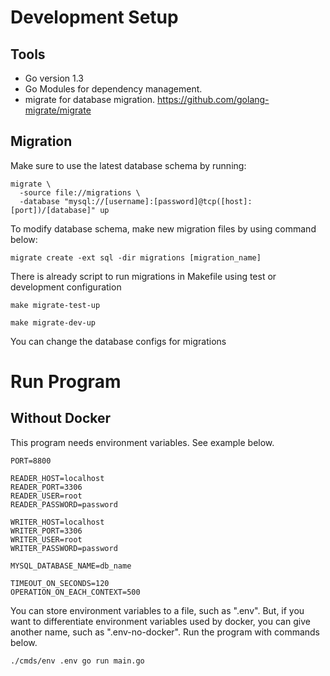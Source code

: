 # Development Setup

## Tools

- Go version 1.3
- Go Modules for dependency management.
- migrate for database migration. https://github.com/golang-migrate/migrate

## Migration

Make sure to use the latest database schema by running:

```shell
migrate \
  -source file://migrations \
  -database "mysql://[username]:[password]@tcp([host]:[port])/[database]" up
```

To modify database schema, make new migration files by using command below:

```shell
migrate create -ext sql -dir migrations [migration_name]
```

There is already script to run migrations in Makefile using test or development configuration

```shell
make migrate-test-up 
```

```shell
make migrate-dev-up 
```

You can change the database configs for migrations

# Run Program

## Without Docker

This program needs environment variables. See example below.

```shell
PORT=8800

READER_HOST=localhost
READER_PORT=3306
READER_USER=root
READER_PASSWORD=password

WRITER_HOST=localhost
WRITER_PORT=3306
WRITER_USER=root
WRITER_PASSWORD=password

MYSQL_DATABASE_NAME=db_name

TIMEOUT_ON_SECONDS=120
OPERATION_ON_EACH_CONTEXT=500
```

You can store environment variables to a file, such as ".env". But, if you want to differentiate environment variables used by docker, you can give another name, such as ".env-no-docker". Run the program with commands below.

```shell
./cmds/env .env go run main.go
```

